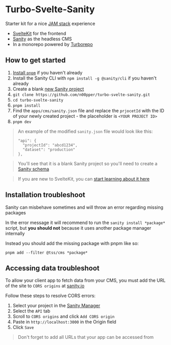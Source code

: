 # Turbo-Svelte-Sanity

Starter kit for a nice [JAM stack](https://jamstack.org/) experience

- [SvelteKit](https://kit.svelte.dev/) for the frontend
- [Sanity](https://sanity.io) as the headless CMS
- In a monorepo powered by [Turborepo](https://turborepo.org)

## How to get started

1. [Install `pnpm`](https://pnpm.io/installation) if you haven't already
1. Install the Sanity CLI with `npm install -g @sanity/cli` if you haven't already
1. Create a blank [new Sanity project](https://www.sanity.io/get-started/1)
1. `git clone https://github.com/n00pper/turbo-svelte-sanity.git`
1. `cd turbo-svelte-sanity`
1. `pnpm install`
1. Find the `apps/cms/sanity.json` file and replace the `prjocetId` with the ID of your newly created project - the placeholder is `<YOUR PROJECT ID>`
1. `pnpm dev`

> An example of the modified `sanity.json` file would look like this:
> ```
> "api": {
>   "projectId": "abcd1234",
>   "dataset": "production"
> },
> ```

> You'll see that it is a blank Sanity project so you'll need to create a [Sanity schema](https://www.sanity.io/docs/create-a-schema-and-configure-sanity-studio)

> If you are new to SvelteKit, you can [start learning about it here](https://kit.svelte.dev/docs/introduction)

## Installation troubleshoot

Sanity can misbehave sometimes and will throw an error regarding missing packages

In the error message it will recommend to run the `sanity install *package*` script, but **you should not** 
because it uses another package manager internally

Instead you should add the missing package with pnpm like so:

`pnpm add --filter @tss/cms *package*`

## Accessing data troubleshoot

To allow your client app to fetch data from your CMS, you must add the URL of the site to `CORS origins` at [sanity.io](https://www.sanity.io/)

Follow these steps to resolve CORS errors:

1. Select your project in the [Sanity Manager](https://www.sanity.io/manage)
1. Select the `API` tab
1. Scroll to `CORS origins` and click `Add CORS origin`
1. Paste in `http://localhost:3000` in the Origin field
1. Click `Save`

> Don't forget to add all URLs that your app can be accessed from